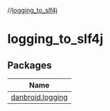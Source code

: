 //[logging_to_slf4j](index.md)



# logging_to_slf4j  


## Packages  
  
|  Name | 
|---|
| <a name="danbroid.logging////PointingToDeclaration/"></a>[danbroid.logging](logging_to_slf4j/danbroid.logging/index.md)|

